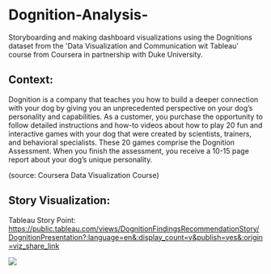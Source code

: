# Dognition-Analysis-
Storyboarding and making dashboard visualizations using the Dognitions dataset from the 'Data Visualization and Communication wit Tableau' course from Coursera in partnership with Duke University.

## Context:
Dognition is a company that teaches you how to build a deeper connection with your dog by giving you an unprecedented perspective on your dog’s personality
and capabilities. As a customer, you purchase the opportunity to follow detailed instructions and how-to videos about how to play 20 fun and interactive games
with your dog that were created by scientists, trainers, and behavioral specialists. These 20 games comprise the Dognition Assessment. When you finish the 
assessment, you receive a 10-15 page report about your dog’s unique personality.

(source: Coursera Data Visualization Course)



## Story Visualization:
Tableau Story Point: https://public.tableau.com/views/DognitionFindingsRecommendationStory/DognitionPresentation?:language=en&:display_count=y&publish=yes&:origin=viz_share_link

<div class='tableauPlaceholder' id='viz1596155182332' style='position: relative'><noscript><a href='#'><img alt=' ' src='https:&#47;&#47;public.tableau.com&#47;static&#47;images&#47;Do&#47;DognitionFindingsRecommendationStory&#47;DognitionPresentation&#47;1_rss.png' style='border: none' /></a></noscript><object class='tableauViz'  style='display:none;'><param name='host_url' value='https%3A%2F%2Fpublic.tableau.com%2F' /> <param name='embed_code_version' value='3' /> <param name='site_root' value='' /><param name='name' value='DognitionFindingsRecommendationStory&#47;DognitionPresentation' /><param name='tabs' value='no' /><param name='toolbar' value='yes' /><param name='static_image' value='https:&#47;&#47;public.tableau.com&#47;static&#47;images&#47;Do&#47;DognitionFindingsRecommendationStory&#47;DognitionPresentation&#47;1.png' /> <param name='animate_transition' value='yes' /><param name='display_static_image' value='yes' /><param name='display_spinner' value='yes' /><param name='display_overlay' value='yes' /><param name='display_count' value='yes' /><param name='language' value='en' /><param name='filter' value='publish=yes' /></object><script type='text/javascript'> var divElement = document.getElementById('viz1596155182332');
  var vizElement = divElement.getElementsByTagName('object')[0]; vizElement.style.width='1016px';vizElement.style.height='991px'; var scriptElement = document.createElement('script');
  scriptElement.src = 'https://public.tableau.com/javascripts/api/viz_v1.js'; vizElement.parentNode.insertBefore(scriptElement, vizElement); </script>
</div>            

